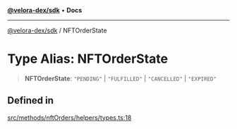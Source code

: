 [**@velora-dex/sdk**](../README.md) • **Docs**

***

[@velora-dex/sdk](../globals.md) / NFTOrderState

# Type Alias: NFTOrderState

> **NFTOrderState**: `"PENDING"` \| `"FULFILLED"` \| `"CANCELLED"` \| `"EXPIRED"`

## Defined in

[src/methods/nftOrders/helpers/types.ts:18](https://github.com/paraswap/paraswap-sdk/blob/master/src/methods/nftOrders/helpers/types.ts#L18)
